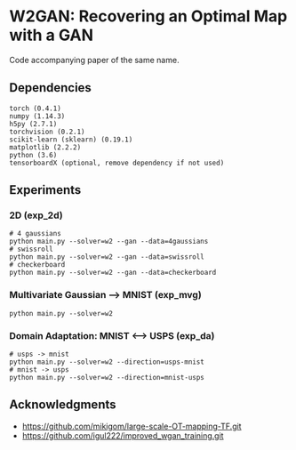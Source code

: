 # W2GAN: Recovering an Optimal Map with a GAN

Code accompanying paper of the same name.

## Dependencies

```
torch (0.4.1)
numpy (1.14.3)
h5py (2.7.1)
torchvision (0.2.1)
scikit-learn (sklearn) (0.19.1)
matplotlib (2.2.2)
python (3.6)
tensorboardX (optional, remove dependency if not used)
```

## Experiments

### 2D (exp_2d)

```
# 4 gaussians
python main.py --solver=w2 --gan --data=4gaussians
# swissroll
python main.py --solver=w2 --gan --data=swissroll
# checkerboard
python main.py --solver=w2 --gan --data=checkerboard
```

### Multivariate Gaussian ⟶ MNIST (exp_mvg)

```
python main.py --solver=w2
```

### Domain Adaptation: MNIST ⟷ USPS (exp_da)

```
# usps -> mnist
python main.py --solver=w2 --direction=usps-mnist
# mnist -> usps
python main.py --solver=w2 --direction=mnist-usps
```
## Acknowledgments

* https://github.com/mikigom/large-scale-OT-mapping-TF.git
* https://github.com/igul222/improved_wgan_training.git
